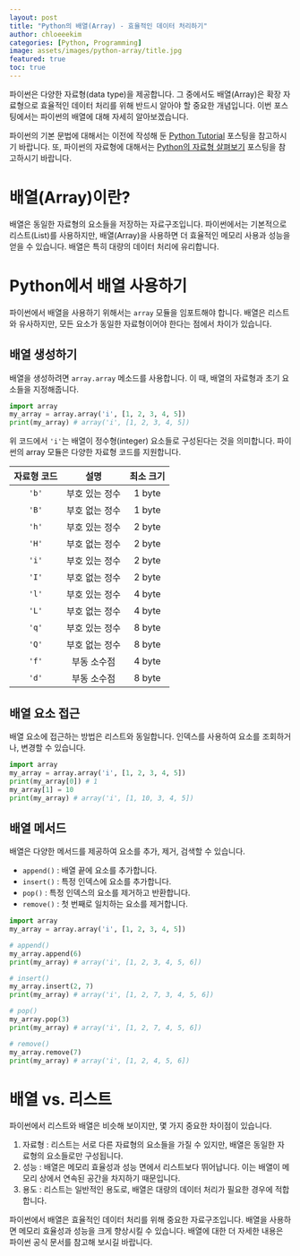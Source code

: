 ```yaml
---
layout: post
title: "Python의 배열(Array) - 효율적인 데이터 처리하기"
author: chloeeekim
categories: [Python, Programming]
image: assets/images/python-array/title.jpg
featured: true
toc: true
---
```


파이썬은 다양한 자료형(data type)을 제공합니다. 그 중에서도 배열(Array)은 확장 자료형으로 효율적인 데이터 처리를 위해 반드시 알아야 할 중요한 개념입니다. 이번 포스팅에서는 파이썬의 배열에 대해 자세히 알아보겠습니다.

파이썬의 기본 문법에 대해서는 이전에 작성해 둔 <a href="https://chloeeekim.github.io/python-tutorial/" target="_blank">Python Tutorial</a> 포스팅을 참고하시기 바랍니다. 또, 파이썬의 자료형에 대해서는 <a href="https://chloeeekim.github.io/python-data-types/" target="_blank">Python의 자료형 살펴보기</a> 포스팅을 참고하시기 바랍니다.

# 배열(Array)이란?

배열은 동일한 자료형의 요소들을 저장하는 자료구조입니다. 파이썬에서는 기본적으로 리스트(List)를 사용하지만, 배열(Array)을 사용하면 더 효율적인 메모리 사용과 성능을 얻을 수 있습니다. 배열은 특히 대량의 데이터 처리에 유리합니다.

# Python에서 배열 사용하기

파이썬에서 배열을 사용하기 위해서는 `array` 모듈을 임포트해야 합니다. 배열은 리스트와 유사하지만, 모든 요소가 동일한 자료형이어야 한다는 점에서 차이가 있습니다.

## 배열 생성하기

배열을 생성하려면 `array.array` 메소드를 사용합니다. 이 때, 배열의 자료형과 초기 요소들을 지정해줍니다.

```python
import array
my_array = array.array('i', [1, 2, 3, 4, 5])
print(my_array) # array('i', [1, 2, 3, 4, 5])
```

위 코드에서 `'i'`는 배열이 정수형(integer) 요소들로 구성된다는 것을 의미합니다. 파이썬의 array 모듈은 다양한 자료형 코드를 지원합니다.

| 자료형 코드 | 설명 | 최소 크기 |
| :---: | :---: | :---: |
| `'b'` | 부호 있는 정수 | 1 byte |
| `'B'` | 부호 없는 정수 | 1 byte |
| `'h'` | 부호 있는 정수 | 2 byte |
| `'H'` | 부호 없는 정수 | 2 byte |
| `'i'` | 부호 있는 정수 | 2 byte |
| `'I'` | 부호 없는 정수 | 2 byte |
| `'l'` | 부호 있는 정수 | 4 byte |
| `'L'` | 부호 없는 정수 | 4 byte |
| `'q'` | 부호 있는 정수 | 8 byte |
| `'Q'` | 부호 없는 정수 | 8 byte |
| `'f'` | 부동 소수점 | 4 byte |
| `'d'` | 부동 소수점 | 8 byte |

## 배열 요소 접근

배열 요소에 접근하는 방법은 리스트와 동일합니다. 인덱스를 사용하여 요소를 조회하거나, 변경할 수 있습니다.

```python
import array
my_array = array.array('i', [1, 2, 3, 4, 5])
print(my_array[0]) # 1
my_array[1] = 10
print(my_array) # array('i', [1, 10, 3, 4, 5])
```

## 배열 메서드

배열은 다양한 메서드를 제공하여 요소를 추가, 제거, 검색할 수 있습니다.

- `append()` : 배열 끝에 요소를 추가합니다.
- `insert()` : 특정 인덱스에 요소를 추가합니다.
- `pop()` : 특정 인덱스의 요소를 제거하고 반환합니다.
- `remove()` : 첫 번째로 일치하는 요소를 제거합니다.

```python
import array
my_array = array.array('i', [1, 2, 3, 4, 5])

# append()
my_array.append(6)
print(my_array) # array('i', [1, 2, 3, 4, 5, 6])

# insert()
my_array.insert(2, 7)
print(my_array) # array('i', [1, 2, 7, 3, 4, 5, 6])

# pop()
my_array.pop(3)
print(my_array) # array('i', [1, 2, 7, 4, 5, 6])

# remove()
my_array.remove(7)
print(my_array) # array('i', [1, 2, 4, 5, 6])
```

# 배열 vs. 리스트

파이썬에서 리스트와 배열은 비슷해 보이지만, 몇 가지 중요한 차이점이 있습니다.

1. 자료형 : 리스트는 서로 다른 자료형의 요소들을 가질 수 있지만, 배열은 동일한 자료형의 요소들로만 구성됩니다.
2. 성능 : 배열은 메모리 효율성과 성능 면에서 리스트보다 뛰어납니다. 이는 배열이 메모리 상에서 연속된 공간을 차지하기 때문입니다.
3. 용도 : 리스트는 일반적인 용도로, 배열은 대량의 데이터 처리가 필요한 경우에 적합합니다.

파이썬에서 배열은 효율적인 데이터 처리를 위해 중요한 자료구조입니다. 배열을 사용하면 메모리 효율성과 성능을 크게 향상시킬 수 있습니다. 배열에 대한 더 자세한 내용은 파이썬 공식 문서를 참고해 보시길 바랍니다.
